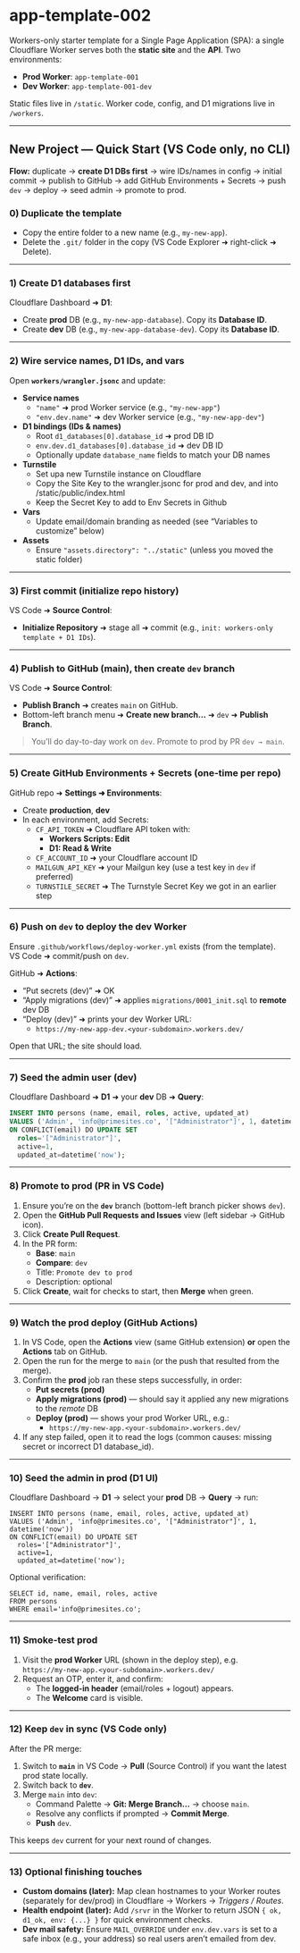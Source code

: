# app-template-002

Workers-only starter template for a Single Page Application (SPA): a single Cloudflare Worker serves both the **static site** and the **API**. Two environments:

- **Prod Worker**: `app-template-001`
- **Dev Worker**: `app-template-001-dev`

Static files live in `/static`. Worker code, config, and D1 migrations live in `/workers`.

---

## New Project — Quick Start (VS Code only, no CLI)

**Flow:** duplicate → **create D1 DBs first** → wire IDs/names in config → initial commit → publish to GitHub → add GitHub Environments + Secrets → push `dev` → deploy → seed admin → promote to prod.

### 0) Duplicate the template
- Copy the entire folder to a new name (e.g., `my-new-app`).
- Delete the `.git/` folder in the copy (VS Code Explorer ➜ right-click ➜ Delete).

---

### 1) Create D1 databases **first**
Cloudflare Dashboard ➜ **D1**:
- Create **prod** DB (e.g., `my-new-app-database`). Copy its **Database ID**.
- Create **dev** DB (e.g., `my-new-app-database-dev`). Copy its **Database ID**.

---

### 2) Wire service names, D1 IDs, and vars
Open **`workers/wrangler.jsonc`** and update:
- **Service names**
  - `"name"` ➜ prod Worker service (e.g., `"my-new-app"`)
  - `"env.dev.name"` ➜ dev Worker service (e.g., `"my-new-app-dev"`)
- **D1 bindings (IDs & names)**
  - Root `d1_databases[0].database_id` ➜ prod DB ID
  - `env.dev.d1_databases[0].database_id` ➜ dev DB ID
  - Optionally update `database_name` fields to match your DB names
- **Turnstile**
  - Set upa new Turnstile instance on Cloudflare 
  - Copy the Site Key to the wrangler.jsonc for prod and dev, and into /static/public/index.html
  - Keep the Secret Key to add to Env Secrets in Github
- **Vars**
  - Update email/domain branding as needed (see “Variables to customize” below)
- **Assets**
  - Ensure `"assets.directory": "../static"` (unless you moved the static folder)

---

### 3) First commit (initialize repo history)
VS Code ➜ **Source Control**:
- **Initialize Repository** ➜ stage all ➜ commit (e.g., `init: workers-only template + D1 IDs`).

---

### 4) Publish to GitHub (main), then create `dev` branch
VS Code ➜ **Source Control**:
- **Publish Branch** ➜ creates `main` on GitHub.
- Bottom-left branch menu ➜ **Create new branch…** ➜ `dev` ➜ **Publish Branch**.

> You’ll do day-to-day work on `dev`. Promote to prod by PR `dev → main`.

---

### 5) Create GitHub **Environments** + **Secrets** (one-time per repo)
GitHub repo ➜ **Settings ➜ Environments**:
- Create **production**, **dev**
- In each environment, add Secrets:
  - `CF_API_TOKEN` ➜ Cloudflare API token with:
    - **Workers Scripts: Edit**
    - **D1: Read & Write**
  - `CF_ACCOUNT_ID` ➜ your Cloudflare account ID
  - `MAILGUN_API_KEY` ➜ your Mailgun key (use a test key in `dev` if preferred)
  - `TURNSTILE_SECRET` ➜ The Turnstyle Secret Key we got in an earlier step

---

### 6) Push on `dev` to deploy the dev Worker
Ensure `.github/workflows/deploy-worker.yml` exists (from the template).  
VS Code ➜ commit/push on `dev`.

GitHub ➜ **Actions**:
- “Put secrets (dev)” ➜ OK
- “Apply migrations (dev)” ➜ applies `migrations/0001_init.sql` to **remote** dev DB
- “Deploy (dev)” ➜ prints your dev Worker URL:
  - `https://my-new-app-dev.<your-subdomain>.workers.dev/`

Open that URL; the site should load.

---

### 7) Seed the admin user (dev)
Cloudflare Dashboard ➜ **D1** ➜ your **dev** DB ➜ **Query**:
```sql
INSERT INTO persons (name, email, roles, active, updated_at)
VALUES ('Admin', 'info@primesites.co', '["Administrator"]', 1, datetime('now'))
ON CONFLICT(email) DO UPDATE SET
  roles='["Administrator"]',
  active=1,
  updated_at=datetime('now');
```

---

### 8) Promote to prod (PR in VS Code)

1. Ensure you’re on the **`dev`** branch (bottom-left branch picker shows `dev`).
2. Open the **GitHub Pull Requests and Issues** view (left sidebar → GitHub icon).
3. Click **Create Pull Request**.
4. In the PR form:
   - **Base**: `main`
   - **Compare**: `dev`
   - Title: `Promote dev to prod`
   - Description: optional
5. Click **Create**, wait for checks to start, then **Merge** when green.

---

### 9) Watch the prod deploy (GitHub Actions)

1. In VS Code, open the **Actions** view (same GitHub extension) **or** open the **Actions** tab on GitHub.
2. Open the run for the merge to `main` (or the push that resulted from the merge).
3. Confirm the **prod** job ran these steps successfully, in order:
   - **Put secrets (prod)**
   - **Apply migrations (prod)** — should say it applied any new migrations to the *remote* DB
   - **Deploy (prod)** — shows your prod Worker URL, e.g.:
     - `https://my-new-app.<your-subdomain>.workers.dev/`
4. If any step failed, open it to read the logs (common causes: missing secret or incorrect D1 database_id).

---

### 10) Seed the admin in prod (D1 UI)

Cloudflare Dashboard → **D1** → select your **prod** DB → **Query** → run:

    INSERT INTO persons (name, email, roles, active, updated_at)
    VALUES ('Admin', 'info@primesites.co', '["Administrator"]', 1, datetime('now'))
    ON CONFLICT(email) DO UPDATE SET
      roles='["Administrator"]',
      active=1,
      updated_at=datetime('now');

Optional verification:

    SELECT id, name, email, roles, active
    FROM persons
    WHERE email='info@primesites.co';

---

### 11) Smoke-test prod

1. Visit the **prod Worker** URL (shown in the deploy step), e.g.  
   `https://my-new-app.<your-subdomain>.workers.dev/`
2. Request an OTP, enter it, and confirm:
   - The **logged-in header** (email/roles + logout) appears.
   - The **Welcome** card is visible.

---

### 12) Keep `dev` in sync (VS Code only)

After the PR merge:

1. Switch to **`main`** in VS Code → **Pull** (Source Control) if you want the latest prod state locally.
2. Switch back to **`dev`**.
3. Merge `main` into `dev`:
   - Command Palette → **Git: Merge Branch…** → choose `main`.
   - Resolve any conflicts if prompted → **Commit Merge**.
   - **Push** `dev`.

This keeps `dev` current for your next round of changes.

---

### 13) Optional finishing touches

- **Custom domains (later):** Map clean hostnames to your Worker routes (separately for dev/prod) in Cloudflare → Workers → *Triggers / Routes*.
- **Health endpoint (later):** Add `/srvr` in the Worker to return JSON `{ ok, d1_ok, env: {...} }` for quick environment checks.
- **Dev mail safety:** Ensure `MAIL_OVERRIDE` under `env.dev.vars` is set to a safe inbox (e.g., your address) so real users aren’t emailed from dev.
